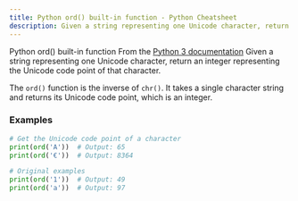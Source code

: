 ```yaml
---
title: Python ord() built-in function - Python Cheatsheet
description: Given a string representing one Unicode character, return an integer representing the Unicode code point of that character.
---
```


<base-title :title="frontmatter.title" :description="frontmatter.description">
Python ord() built-in function
</base-title>

<base-disclaimer>
  <base-disclaimer-title>
    From the <a target="_blank" href="https://docs.python.org/3/library/functions.html#ord">Python 3 documentation</a>
  </base-disclaimer-title>
  <base-disclaimer-content>
   Given a string representing one Unicode character, return an integer representing the Unicode code point of that character.
  </base-disclaimer-content>
</base-disclaimer>

The `ord()` function is the inverse of `chr()`. It takes a single character string and returns its Unicode code point, which is an integer.

### Examples

```python
# Get the Unicode code point of a character
print(ord('A'))  # Output: 65
print(ord('€'))  # Output: 8364

# Original examples
print(ord('1'))  # Output: 49
print(ord('a'))  # Output: 97
```
